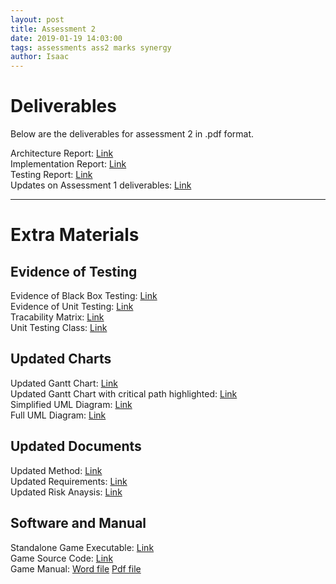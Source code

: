 ```yaml
---
layout: post
title: Assessment 2
date: 2019-01-19 14:03:00
tags: assessments ass2 marks synergy
author: Isaac
---
```


<h1 id="DocTop">Deliverables</h1>

<p>Below are the deliverables for assessment 2 in .pdf format.</p>

Architecture Report: [Link][1] <br>
Implementation Report: [Link][2] <br>
Testing Report: [Link][3] <br>
Updates on Assessment 1 deliverables: [Link][4] <br>

[1]:{{site.url}}/assets/downloads/Arch2.pdf
[2]:{{site.url}}/assets/downloads/Impl2.pdf
[3]:{{site.url}}/assets/downloads/Test2.pdf
[4]:{{site.url}}/assets/downloads/Updates2.pdf
<hr/>
<h1 id="ExtraMaterials">Extra Materials</h1>
<h2 id="TestingEvidence">Evidence of Testing</h2>

Evidence of Black Box Testing: [Link][1a] <br>
Evidence of Unit Testing: [Link][2a] <br>
Tracability Matrix: [Link][3a] <br>
Unit Testing Class: [Link][4a] <br>

[1a]:{{site.url}}/assets/downloads/Black-BoxTestingEvidence.pdf
[2a]:{{site.url}}/assets/downloads/UnitTestingEvidence.pdf
[3a]:{{site.url}}/assets/downloads/TraceabilityMatrix.pdf
[4a]:{{site.url}}/assets/downloads/GameTest.java
<h2 id="Charts">Updated Charts</h2>

Updated Gantt Chart: [Link][1b] <br>
Updated Gantt Chart with critical path highlighted: [Link][2b] <br>
Simplified UML Diagram: [Link][3b] <br>
Full UML Diagram: [Link][4b] <br>

[1b]:{{site.url}}/assets/downloads/UpdatedGanttChart.pdf
[2b]:{{site.url}}/assets/downloads/UpdatedGanttChart-CriticalPath.pdf
[3b]:{{site.url}}/assets/downloads/SimplifiedUMLDiagram.pdf
[4b]:{{site.url}}/assets/downloads/FullUMLDiagram.pdf
<h2 id="UpdatedDocuments">Updated Documents</h2>

Updated Method: [Link][1c] <br>
Updated Requirements: [Link][2c] <br>
Updated Risk Anaysis: [Link][3c] <br>

[1c]:{{site.url}}/assets/downloads/UpdatedMethod.pdf
[2c]:{{site.url}}/assets/downloads/UpdatedReq.pdf
[3c]:{{site.url}}/assets/downloads/UpdatedRisk.pdf
<h2 id="CraigGame">Software and Manual</h2>

Standalone Game Executable: [Link][1d] <br>
Game Source Code: [Link][2d] <br>
Game Manual: [Word file][3d] [Pdf file][4d] <br>

[1d]:{{site.url}}/assets/downloads/CraigGame.jar
[2d]:{{site.url}}/assets/downloads/CraigGame.zip
[3d]:{{site.url}}/assets/downloads/UserManual.docx
[4d]:{{site.url}}/assets/downloads/UserManual.pdf
